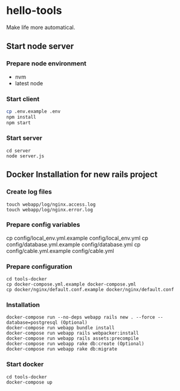 # hello-tools

Make life more automatical.


## Start node server

### Prepare node environment
- nvm
- latest node 

### Start client

```sh
cp .env.example .env
npm install
npm start
```

### Start server
```
cd server
node server.js
```


## Docker Installation for new rails project
### Create log files
```
touch webapp/log/nginx.access.log
touch webapp/log/nginx.error.log
```

### Prepare config variables
cp config/local_env.yml.example config/local_env.yml
cp config/database.yml.example config/database.yml
cp config/cable.yml.example config/cable.yml
### Prepare configuration
```
cd tools-docker
cp docker-compose.yml.example docker-compose.yml
cp docker/nginx/default.conf.example docker/nginx/default.conf
```

### Installation
```
docker-compose run --no-deps webapp rails new . --force --database=postgresql (Optional)
docker-compose run webapp bundle install
docker-compose run webapp rails webpacker:install
docker-compose run webapp rails assets:precompile
docker-compose run webapp rake db:create (Optional)
docker-compose run webapp rake db:migrate
```

### Start docker
```
cd tools-docker
docker-compose up
```
